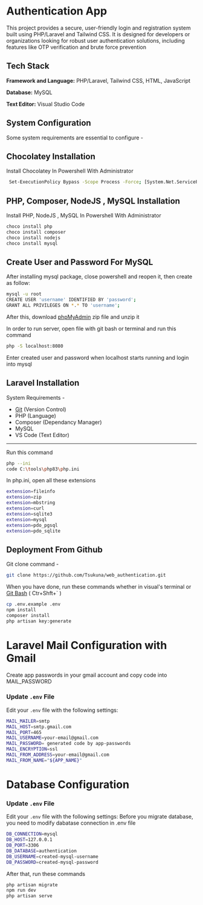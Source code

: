 
# Authentication App

This project provides a secure, user-friendly login and registration system built using PHP/Laravel and Tailwind CSS. It is designed for developers or organizations looking for robust user authentication solutions, including features like OTP verification and brute force prevention


## Tech Stack

**Framework and Language:** PHP/Laravel, Tailwind CSS, HTML, JavaScript

**Database:** MySQL

**Text Editor:** Visual Studio Code

## System Configuration

Some system requirements are essential to configure -


## Chocolatey Installation

Install Chocolatey In Powershell With Administrator

```bash
 Set-ExecutionPolicy Bypass -Scope Process -Force; [System.Net.ServicePointManager]::SecurityProtocol = [System.Net.ServicePointManager]::SecurityProtocol -bor 3072; iex ((New-Object System.Net.WebClient).DownloadString('https://community.chocolatey.org/install.ps1'))
```
    
## PHP, Composer, NodeJS , MySQL Installation

Install PHP, NodeJS , MySQL In Powershell With Administrator

```bash
choco install php
choco install composer
choco install nodejs
choco install mysql
```
## Create User and Password For MySQL

After installing mysql package, close powershell and reopen it, then create as follow:

```bash
mysql -u root
CREATE USER 'username' IDENTIFIED BY 'password';
GRANT ALL PRIVILEGES ON *.* TO 'username';
```
After this, download  [phpMyAdmin](https://www.phpmyadmin.net/) zip file and unzip it

In order to run server, open file with git bash or terminal and run this command 

```bash
php -S localhost:8080
```

Enter created user and password when localhost starts running and login into mysql

## Laravel Installation

System Requirements -

- [Git](https://git-scm.com/downloads) (Version Control)
- PHP (Language)
- Composer (Dependancy Manager)
- MySQL
- VS Code (Text Editor)
---

Run this command 
```bash
php --ini
code C:\tools\php83\php.ini
```
In php.ini, open all these extensions

```bash
extension=fileinfo
extension=zip
extension=mbstring
extension=curl
extension=sqlite3
extension=mysql
extension=pdo_pgsql
extension=pdo_sqlite
```

## Deployment From Github

Git clone command -
```bash
git clone https://github.com/Tsukuna/web_authentication.git
```
When you have done, run these commands whether in visual's terminal or [Git Bash](https://git-scm.com/downloads) ( Ctr+Shft+` )


```bash
cp .env.example .env
npm install
composer install
php artisan key:generate
```

# Laravel Mail Configuration with Gmail

Create app passwords in your gmail account and copy code into MAIL_PASSWORD
### Update `.env` File
Edit your `.env` file with the following settings:

```bash
MAIL_MAILER=smtp
MAIL_HOST=smtp.gmail.com
MAIL_PORT=465
MAIL_USERNAME=your-email@gmail.com
MAIL_PASSWORD= generated code by app-passwords
MAIL_ENCRYPTION=ssl
MAIL_FROM_ADDRESS=your-email@gmail.com
MAIL_FROM_NAME="${APP_NAME}"
```
# Database Configuration 
### Update `.env` File
Edit your `.env` file with the following settings:
Before you migrate database, you need to modify dabatase connection in .env file

```bash
DB_CONNECTION=mysql
DB_HOST=127.0.0.1
DB_PORT=3306
DB_DATABASE=authentication
DB_USERNAME=created-mysql-username
DB_PASSWORD=created-mysql-password
```
After that, run these commands
```bash
php artisan migrate
npm run dev
php artisan serve
```
